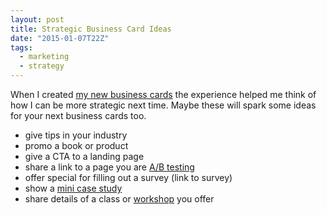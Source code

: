 ```yaml
---
layout: post
title: Strategic Business Card Ideas
date: "2015-01-07T22Z"
tags:
  - marketing
  - strategy
---
```


When I created [my new business cards](https://blog.chancesmith.org/new-strategic-business-cards/) the experience helped me think of how I can be more strategic next time. Maybe these will spark some ideas for your next business cards too.

- give tips in your industry
- promo a book or product
- give a CTA to a landing page
- share a link to a page you are [A/B testing](https://blog.chancesmith.org/homepage-update-reduce-bounce-rate/)
- offer special for filling out a survey (link to survey)
- show a [mini case study](https://blog.chancesmith.org/less-choices-reduce-bounce-rate-and-increases-conversions/)
- share details of a class or [workshop](https://blog.chancesmith.org/4-steps-to-build-onboarding-process-for-new-team-members/) you offer
